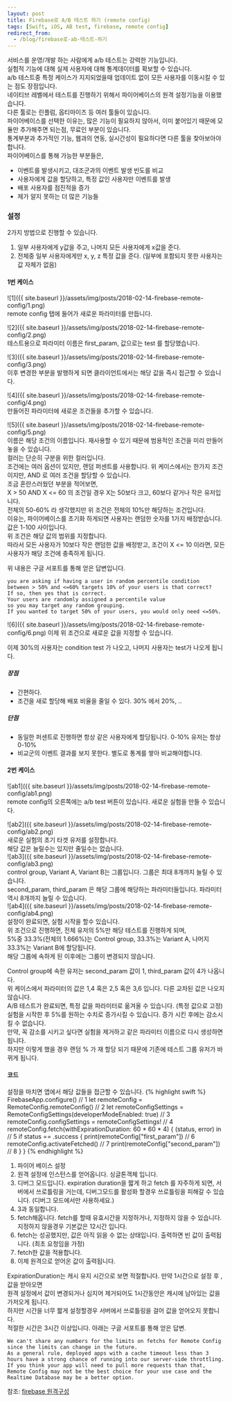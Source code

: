```yaml
---
layout: post
title: Firebase로 A/B 테스트 하기 (remote config)
tags: [Swift, iOS, AB test, firebase, remote config]
redirect_from:
  - /blog/firebase로-ab-테스트-하기
---
```

서비스를 운영/개발 하는 사람에게 a/b 테스트는 강력한 기능입니다.  
실험적 기능에 대해 실제 사용자에 대해 통계데이터를 확보할 수 있습니다.  
a/b 테스트중 특정 케이스가 지지되었을때 업데이트 없이 모든 사용자를 이동시킬 수 있는 점도 장점입니다.  
네이티브 레벨에서 테스트를 진행하기 위해서 파이어베이스의 원격 설정기능을 이용했습니다.  
다른 툴로는 린플럼, 옵티마이즈 등 여러 툴들이 있습니다.  
파이어베이스를 선택한 이유는, 많은 기능이 필요하지 않아서, 이미 붙어있기 때문에 모듈만 추가해주면 되는점, 무료인 부분이 있습니다.  
통계부분과 추가적인 기능, 웹과의 연동, 실시간성이 필요하다면 다른 툴을 찾아보아야합니다.  
파이어베이스를 통해 가능한 부분들은,
  - 이벤트를 발생시키고, 대조군과의 이벤트 발생 빈도를 비교
  - 사용자에게 값을 할당하고, 특정 값인 사용자만 이벤트를 발생
  - 배포 사용자를 점진적을 증가
  - 제가 알지 못하는 더 많은 기능들

### 설정
2가지 방법으로 진행할 수 있습니다.  
1. 일부 사용자에게 y값을 주고, 나머지 모든 사용자에게 x값을 준다.  
2. 전체중 일부 사용자에게만 x, y, z 특정 값을 준다. (일부에 포함되지 못한 사용자는 값 자체가 없음)  

#### 1번 케이스
![1]({{ site.baseurl }}/assets/img/posts/2018-02-14-firebase-remote-config/1.png)  
remote config 탭에 들어가 새로운 파라미터를 만듭니다.  

![2]({{ site.baseurl }}/assets/img/posts/2018-02-14-firebase-remote-config/2.png)  
테스트용으로 파라미터 이름은 first_param, 값으로는 test 를 할당했습니다.  

![3]({{ site.baseurl }}/assets/img/posts/2018-02-14-firebase-remote-config/3.png)  
이후 변경한 부분을 발행하게 되면 클라이언트에서는 해당 값을 즉시 접근할 수 있습니다.

![4]({{ site.baseurl }}/assets/img/posts/2018-02-14-firebase-remote-config/4.png)  
만들어진 파라미터에 새로운 조건들을 추가할 수 있습니다.

![5]({{ site.baseurl }}/assets/img/posts/2018-02-14-firebase-remote-config/5.png)  
이름은 해당 조건의 이름입니다. 재사용할 수 있기 때문에 범용적인 조건을 미리 만들어놓을 수 있습니다.  
컬러는 단순히 구분을 위한 컬러입니다.  
조건에는 여러 옵션이 있지만, 랜덤 퍼센트를 사용합니다. 위 케이스에서는 한가지 조건이지만, AND 로 여러 조건을 할당할 수 있습니다.  
조금 혼란스러웠던 부분을 적어보면,  
X > 50 AND X <= 60 의 조건일 경우 X는 50보다 크고, 60보다 같거나 작은 유저입니다.  
전체의 50-60% 라 생각했지만 위 조건은 전체의 10%만 해당하는 조건입니다.  
이유는, 파이어베이스를 초기화 하게되면 사용자는 랜덤한 숫자를 1가지 배정받습니다. 값은 1-100 사이입니다.  
위 조건은 해당 값의 범위를 지정합니다.  
따라서 모든 사용자가 10보다 작은 랜덤한 값을 배정받고, 조건이 X <= 10 이라면, 모든 사용자가 해당 조건에 충족하게 됩니다.  

위 내용은 구글 서포트를 통해 얻은 답변입니다.
```
you are asking if having a user in random percentile condition  
between > 50% and <=60% targets 10% of your users is that correct?  
If so, then yes that is correct.  
Your users are randomly assigned a percentile value  
so you may target any random grouping.  
If you wanted to target 50% of your users, you would only need <=50%.
```

![6]({{ site.baseurl }}/assets/img/posts/2018-02-14-firebase-remote-config/6.png)
이제 위 조건으로 새로운 값을 지정할 수 있습니다.

이제 30%의 사용자는 condition test 가 나오고, 나머지 사용자는 test가 나오게 됩니다.  
##### 장점
 - 간편하다.
 - 조건을 새로 할당해 배포 비율을 줄일 수 있다. 30% 에서 20%, .. 

##### 단점
 - 동일한 퍼센트로 진행하면 항상 같은 사용자에게 할당됩니다. 0-10% 유저는 항상 0-10%
 - 비교군의 이벤트 결과를 보지 못한다. 별도로 통계를 쌓아 비교해야합니다.

#### 2번 케이스
![ab1]({{ site.baseurl }}/assets/img/posts/2018-02-14-firebase-remote-config/ab1.png)  
remote config의 오른쪽에는 a/b test 버튼이 있습니다. 새로운 실험을 만들 수 있습니다.  

![ab2]({{ site.baseurl }}/assets/img/posts/2018-02-14-firebase-remote-config/ab2.png)  
새로운 실험의 초기 타겟 유저를 설정합니다.  
해당 값은 늘릴수는 있지만 줄일수는 없습니다.  
![ab3]({{ site.baseurl }}/assets/img/posts/2018-02-14-firebase-remote-config/ab3.png)  
control group, Variant A, Variant B는 그룹입니다. 그룹은 최대 8개까지 늘릴 수 있습니다.  
second_param, third_param 은 해당 그룹에 해당하는 파라미터들입니다. 파라미터 역시 8개까지 늘릴 수 있습니다.  
![ab4]({{ site.baseurl }}/assets/img/posts/2018-02-14-firebase-remote-config/ab4.png)  
설정이 완료되면, 실험 시작을 할수 있습니다.  
위 조건으로 진행하면, 전체 유저의 5%만 해당 테스트를 진행하게 되며,  
5%중 33.3%(전체의 1.666%)는 Control group, 33.3%는 Variant A, 나머지 33.3%는 Variant B에 할당됩니다.  
해당 그룹에 속하게 된 이후에는 그룹이 변경되지 않습니다.  

Control group에 속한 유저는 second_param 값이 1, third_param 값이 4가 나옵니다.  
위 케이스에서 파라미터의 값은 1,4 혹은 2,5 혹은 3,6 입니다. 다른 교차된 값은 나오지 않습니다.  
A/B 테스트가 완료되면, 특정 값을 파라미터로 옮겨올 수 있습니다. (특정 값으로 고정)  
실험을 시작한 후 5%를 원하는 수치로 증가시킬 수 있습니다. 증가 시킨 후에는 감소시킬 수 없습니다.  
만약, 꼭 감소를 시키고 싶다면 실험을 제거하고 같은 파라미터 이름으로 다시 생성하면 됩니다.  
하지만 이렇게 했을 경우 랜덤 % 가 재 할당 되기 때문에 기존에 테스트 그룹 유저가 바뀌게 됩니다.  

#### 코드
설정을 마치면 앱에서 해당 값들을 접근할 수 있습니다.
{% highlight swift %}
FirebaseApp.configure() // 1
let remoteConfig = RemoteConfig.remoteConfig() // 2
let remoteConfigSettings = RemoteConfigSettings(developerModeEnabled: true) // 3
remoteConfig.configSettings = remoteConfigSettings! // 4
remoteConfig.fetch(withExpirationDuration: 60 * 60 * 4) { (status, error) in // 5
  if status == .success {
    print(remoteConfig["first_param"]) // 6
    remoteConfig.activateFetched() // 7
    print(remoteConfig["second_param"]) // 8
  }
}
{% endhighlight %}
1. 파이어 베이스 설정
2. 원격 설정에 인스턴스를 얻어옵니다. 싱글톤객체 입니다.
3. 디버그 모드입니다. expiration duration을 짧게 하고 fetch 를 자주하게 되면, 서버에서 쓰로틀링을 거는데, 디버그모드를 활성화 할경우 쓰로틀링을 피해갈 수 있습니다. (디버그 모드에서만 사용하세요.)
4. 3과 동일합니다. 
5. fetch해옵니다. fetch를 할때 유효시간을 지정하거나, 지정하지 않을 수 있습니다. 지정하지 않을경우 기본값은 12시간 입니다. 
6. fetch는 성공했지만, 값은 아직 읽을 수 없는 상태입니다. 출력하면 빈 값이 출력됩니다. (최초 요청임을 가정) 
7. fetch한 값을 적용합니다.
8. 이제 원격으로 얻어온 값이 출력됩니다.

ExpirationDuration는 캐시 유지 시간으로 보면 적절합니다. 만약 1시간으로 설정 후 , 값을 받아오면  
원격 설정에서 값이 변경되거나 심지어 제거되어도 1시간동안은 캐시에 남아있는 값을 가저오게 됩니다.  
하지만 시간을 너무 짧게 설정할경우 서버에서 쓰로틀링을 걸어 값을 얻어오지 못합니다.  
적절한 시간은 3시간 이상입니다.  아래는 구글 서포트를 통해 얻은 답변. 
```
We can't share any numbers for the limits on fetchs for Remote Config since the limits can change in the future.
As a general rule, deployed apps with a cache timeout less than 3 hours have a strong chance of running into our server-side throttling. 
If you think your app will need to pull more requests than that, Remote Config may not be the best choice for your use case and the Realtime Database may be a better option.
```

참조: [firebase 원격구성](https://firebase.google.com/docs/remote-config/)
